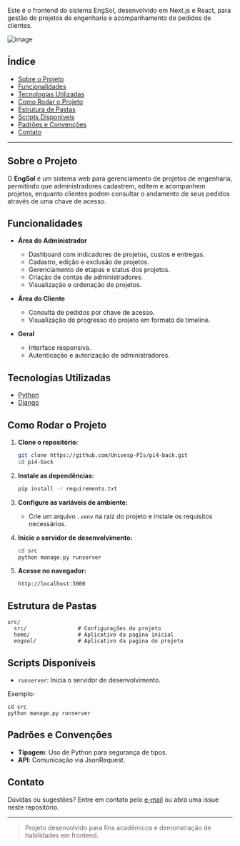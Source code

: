 Este é o frontend do sistema EngSol, desenvolvido em Next.js e React, para gestão de projetos de engenharia e acompanhamento de pedidos de clientes.

![image](https://github.com/user-attachments/assets/79db3e09-faaf-4a37-b81e-6ae26592dadc)

## Índice

- [Sobre o Projeto](#sobre-o-projeto)
- [Funcionalidades](#funcionalidades)
- [Tecnologias Utilizadas](#tecnologias-utilizadas)
- [Como Rodar o Projeto](#como-rodar-o-projeto)
- [Estrutura de Pastas](#estrutura-de-pastas)
- [Scripts Disponíveis](#scripts-disponíveis)
- [Padrões e Convenções](#padrões-e-convenções)
- [Contato](#contato)

---

## Sobre o Projeto

O **EngSol** é um sistema web para gerenciamento de projetos de engenharia, permitindo que administradores cadastrem, editem e acompanhem projetos, enquanto clientes podem consultar o andamento de seus pedidos através de uma chave de acesso.

## Funcionalidades

- **Área do Administrador**
  - Dashboard com indicadores de projetos, custos e entregas.
  - Cadastro, edição e exclusão de projetos.
  - Gerenciamento de etapas e status dos projetos.
  - Criação de contas de administradores.
  - Visualização e ordenação de projetos.

- **Área do Cliente**
  - Consulta de pedidos por chave de acesso.
  - Visualização do progresso do projeto em formato de timeline.

- **Geral**
  - Interface responsiva.
  - Autenticação e autorização de administradores.

## Tecnologias Utilizadas

- [Python](https://www.python.org)
- [Django](https://www.djangoproject.com)

## Como Rodar o Projeto

1. **Clone o repositório:**
   ```sh
   git clone https://github.com/Univesp-PIs/pi4-back.git
   cd pi4-back
   ```

2. **Instale as dependências:**
   ```sh
   pip install -r requirements.txt
   ```

3. **Configure as variáveis de ambiente:**
   - Crie um arquivo `.venv` na raiz do projeto e instale os requisitos necessários.

4. **Inicie o servidor de desenvolvimento:**
   ```sh
   cd src
   python manage.py runserver
   ```

5. **Acesse no navegador:**
   ```
   http://localhost:3000
   ```

## Estrutura de Pastas

```
src/
  src/                # Configurações do projeto
  home/               # Aplicativo da pagina inicial
  engsol/             # Aplicativo da pagina do projeto
```

## Scripts Disponíveis

- `runserver`: Inicia o servidor de desenvolvimento.

Exemplo:
```
cd src
python manage.py runserver
```

## Padrões e Convenções

- **Tipagem**: Uso de Python para segurança de tipos.
- **API**: Comunicação via JsonRequest.

## Contato

Dúvidas ou sugestões? Entre em contato pelo [e-mail](mailto:brenno_brossi_work@outlook.com) ou abra uma issue neste repositório.

---
> Projeto desenvolvido para fins acadêmicos e demonstração de habilidades em frontend.

